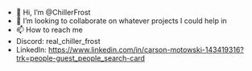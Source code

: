 - 👋 Hi, I’m @ChillerFrost
- 💞️ I’m looking to collaborate on whatever projects I could help in
- 📫 How to reach me 
- Discord: real_chiller_frost
- LinkedIn: https://www.linkedin.com/in/carson-motowski-143419316?trk=people-guest_people_search-card

<!---
ChillerFrost/ChillerFrost is a ✨ special ✨ repository because its `README.md` (this file) appears on your GitHub profile.
You can click the Preview link to take a look at your changes.
--->
